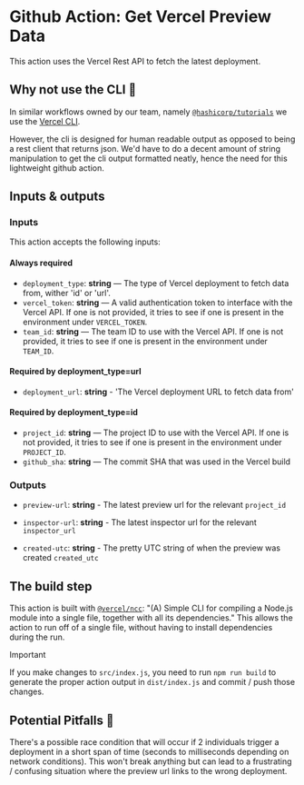 # Github Action: Get Vercel Preview Data

This action uses the Vercel Rest API to fetch the latest deployment.

## Why not use the CLI 🤔

In similar workflows owned by our team, namely [`@hashicorp/tutorials`](https://github.com/hashicorp/tutorials/blob/main/.github/workflows/build-preview-2.yml) we use the [Vercel CLI](https://vercel.com/docs/cli).

However, the cli is designed for human readable output as opposed to being a rest client that returns json. We'd have to do a decent amount of string manipulation to get the cli output formatted neatly, hence the need for this lightweight github action.

## Inputs & outputs

### Inputs

This action accepts the following inputs:

#### Always required

- `deployment_type`: **string** — The type of Vercel deployment to fetch data from, wither 'id' or 'url'.
- `vercel_token`: **string** — A valid authentication token to interface with the Vercel API. If one is not provided, it tries to see if one is present in the environment under `VERCEL_TOKEN`.
- `team_id`: **string** — The team ID to use with the Vercel API. If one is not provided, it tries to see if one is present in the environment under `TEAM_ID`.

#### Required by deployment_type=url
- `deployment_url`: **string** - 'The Vercel deployment URL to fetch data from'

#### Required by deployment_type=id
- `project_id`: **string** — The project ID to use with the Vercel API. If one is not provided, it tries to see if one is present in the environment under `PROJECT_ID`.
- `github_sha`: **string** — The commit SHA that was used in the Vercel build

### Outputs

- `preview-url`: **string** - The latest preview url for the relevant `project_id`

- `inspector-url`: **string** - The latest inspector url for the relevant `inspector_url`

- `created-utc`: **string** - The pretty UTC string of when the preview was created `created_utc`

## The build step

This action is built with [`@vercel/ncc`](https://github.com/vercel/ncc): "(A) Simple CLI for compiling a Node.js module into a single file, together with all its dependencies." This allows the action to run off of a single file, without having to install dependencies during the run.

> [!IMPORTANT]
>  If you make changes to `src/index.js`, you need to run `npm run build` to generate the proper action output in `dist/index.js` and commit / push those changes.

## Potential Pitfalls 🚧

There's a possible race condition that will occur if 2 individuals trigger a deployment in a short span of time (seconds to milliseconds depending on network conditions). This won't break anything but can lead to a frustrating / confusing situation where the preview url links to the wrong deployment.
